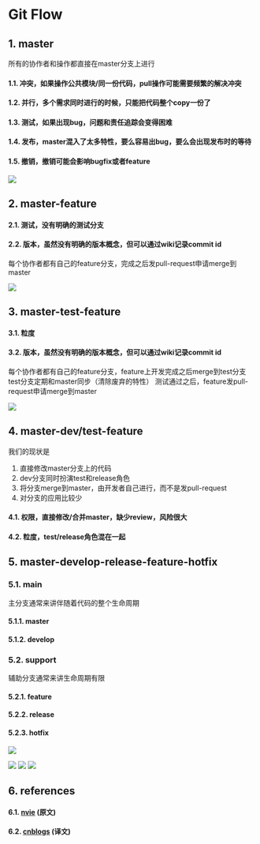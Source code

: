 # Git Flow


## 1. master
所有的协作者和操作都直接在master分支上进行
#### 1.1. 冲突，如果操作公共模块/同一份代码，pull操作可能需要频繁的解决冲突
#### 1.2. 并行，多个需求同时进行的时候，只能把代码整个copy一份了
#### 1.3. 测试，如果出现bug，问题和责任追踪会变得困难
#### 1.4. 发布，master混入了太多特性，要么容易出bug，要么会出现发布时的等待
#### 1.5. 撤销，撤销可能会影响bugfix或者feature

![](https://github.com/cf95a728f034df41e0d664c2290dd21a/git_flow/blob/master/1.git_master.png)


## 2. master-feature
#### 2.1. 测试，没有明确的测试分支
#### 2.2. 版本，虽然没有明确的版本概念，但可以通过wiki记录commit id
每个协作者都有自己的feature分支，完成之后发pull-request申请merge到master

![](https://github.com/cf95a728f034df41e0d664c2290dd21a/git_flow/blob/master/2.git_master_feature.png)


## 3. master-test-feature
#### 3.1. 粒度
#### 3.2. 版本，虽然没有明确的版本概念，但可以通过wiki记录commit id
每个协作者都有自己的feature分支，feature上开发完成之后merge到test分支
test分支定期和master同步（清除废弃的特性）
测试通过之后，feature发pull-request申请merge到master

![](https://github.com/cf95a728f034df41e0d664c2290dd21a/git_flow/blob/master/3.git_master_test_feature.png)


## 4. master-dev/test-feature
我们的现状是
1. 直接修改master分支上的代码
2. dev分支同时扮演test和release角色
3. 将分支merge到master，由开发者自己进行，而不是发pull-request
4. 对分支的应用比较少
#### 4.1. 权限，直接修改/合并master，缺少review，风险很大
#### 4.2. 粒度，test/release角色混在一起


## 5. master-develop-release-feature-hotfix
### 5.1. main
主分支通常来讲伴随着代码的整个生命周期
#### 5.1.1. master
#### 5.1.2. develop
### 5.2. support
辅助分支通常来讲生命周期有限
#### 5.2.1. feature
#### 5.2.2. release
#### 5.2.3. hotfix

![](https://github.com/cf95a728f034df41e0d664c2290dd21a/git_flow/blob/master/4.git_flow.png)

![](http://images.cnitblog.com/blog/564490/201309/05090350-fe547d6e4eee4a59b606483a4cb8908c.png)
![](http://images.cnitblog.com/blog/564490/201309/05090438-7c7ea7047cff4d559e47a62308bcb47e.png)
![](http://images.cnitblog.com/blog/564490/201309/05132525-b921c42450674a50b2c03b414557c800.png)


## 6. references
#### 6.1. [nvie](http://nvie.com/posts/a-successful-git-branching-model/) (原文)
#### 6.2. [cnblogs](http://www.cnblogs.com/baiyw/p/3303125.html) (译文)
